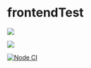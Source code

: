 # frontendTest

<a href="https://codeclimate.com/github/Saga6569/frontendTest/maintainability"><img src="https://api.codeclimate.com/v1/badges/dd45e2ccd3c774c8b65d/maintainability" /></a>

<a href="https://codeclimate.com/github/Saga6569/frontendTest/test_coverage"><img src="https://api.codeclimate.com/v1/badges/dd45e2ccd3c774c8b65d/test_coverage" /></a>


[![Node CI](https://github.com/Saga6569/frontendTest/workflows/Node%20CI/badge.svg)](https://github.com/Saga6569/frontend-project-lvl2/actions)